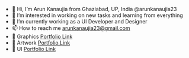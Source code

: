 - 👋 Hi, I’m Arun Kanaujia from Ghaziabad, UP, India @arunkanaujia23
- 👀 I’m interested in working on new tasks and learning from everything
- 🌱 I’m currently working as a UI Developer and Designer
- 📫 How to reach me arunkanaujia23@gmail.com
- 💼 Graphics [Portfolio Link](https://drive.google.com/drive/u/2/folders/1Q0BLlOe90-Gs1FGR3YVf2EX0Sdtrivbr)
- 🎨 Artwork [Portfolio Link](https://www.instagram.com/hybrid_creation_/)
- 📱 UI [Portfolio Link](https://www.figma.com/file/I9ifco43PHo1qyek6SIhnl/Portfolio?type=design&node-id=0%3A1&mode=design&t=4vCUDVx7oAUdanmQ-1) 
<!---
 📄 Resume [Dowmload](https://docs.google.com/document/d/1LRECKLO792cbezI5hJuM-G8m5bv59o5Ij0BoY1O_1_0)
A-Kumar23/A-Kumar23 is a ✨ special ✨ repository because its `README.md` (this file) appears on your GitHub profile.
You can click the Preview link to take a look at your changes.
--->
